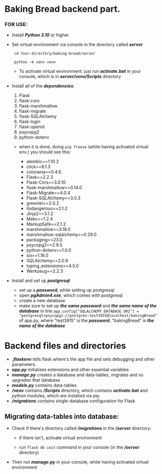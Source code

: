 # Baking Bread backend part.

### FOR USE: 

* Install ***Python 3.10*** or higher

* Set virtual envinroment via console in the directory called ***server*** 
	
	`` 
	cd Your-directory/baking-bread/server
	``

	`` 
	python -m venv venv
	``

	* To activate virtual environment: 
	just run ***activate.bat*** in your console, which is in ***server/venv/Scripts*** directory

* Install all of the ***dependencies***:

	1. Flask
	2. flask-cors
	3. flask-marshmallow
	4. flask-migrate
	5. flask-SQLAlchemy
	6. flask-login
	7. flask-openid
	8. psycopg2
	9. python-dotenv

	* when it is done, doing ``pip freeze`` (while having activated virtual env.) you should see this:

		- alembic==1.10.2
		- click==8.1.3
		- colorama==0.4.6
		- Flask==2.2.3
		- Flask-Cors==3.0.10
		- flask-marshmallow==0.14.0
		- Flask-Migrate==4.0.4
		- Flask-SQLAlchemy==3.0.3
		- greenlet==2.0.2
		- itsdangerous==2.1.2
		- Jinja2==3.1.2
		- Mako==1.2.4
		- MarkupSafe==2.1.2
		- marshmallow==3.19.0
		- marshmallow-sqlalchemy==0.29.0
		- packaging==23.0
		- psycopg2==2.9.5
		- python-dotenv==1.0.0
		- six==1.16.0
		- SQLAlchemy==2.0.6
		- typing_extensions==4.5.0
		- Werkzeug==2.2.3


* Install and set up ***postgresql*** 
	* set up a ***password***, while setting up postgresql
	* open ***pgAdmin4.exe***, which comes with postgresql
	* create a new database
	* make sure to set up ***the same password*** and ***the same name of the database*** 
	in line ``app.config["SQLALCHEMY_DATABASE_URI"] = "postgresql+psycopg2://postgres:test3915@localhost/bakingBread"`` 
	of app.py, where "test3915" is the ***password***, "bakingBread" is ***the name of the database***

# Backend files and directories

* ***.flaskenv*** tells flask where's the app file and sets debugging and other parameters.
* ***app.py*** initializes extensions and other essential variables
* ***manage.py*** creates a database and data-tables, migrates and so upgrades that database
* ***models.py*** contains data-tables
* ***/venv*** contains ***/Scripts*** directory, which contains ***activate.bat*** and python modules, which are installed via pip.
* ***/migrations*** contains single-database configuration for Flask

## Migrating data-tables into database:

* Check if there's directory called ***/migrations*** in the ***/server*** directory:
	* if there isn't, activate virtual environment

	* run ``flask db init`` command in your console (in the ***/server*** directory)

* Then run ***manage.py*** in your console, while having activated virtual environment